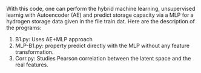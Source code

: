 With this code, one can perform the hybrid machine learning, unsupervised learnig with Autoencoder (AE) and predict storage capacity via a MLP for a hydrogen storage data given in the file train.dat. 
Here are the description of the programs:
1. B1.py: Uses AE+MLP approach
2. MLP-B1.py: property predict directly with the MLP without any feature transformation.
3. Corr.py: Studies Pearson correlation between the latent space and the real features.
